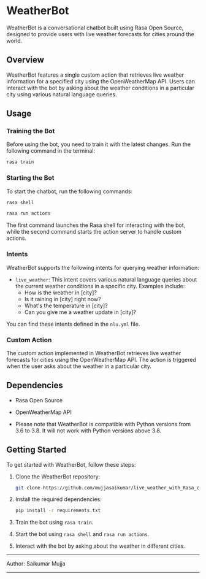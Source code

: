 

# WeatherBot

WeatherBot is a conversational chatbot built using Rasa Open Source, designed to provide users with live weather forecasts for cities around the world.

## Overview

WeatherBot features a single custom action that retrieves live weather information for a specified city using the OpenWeatherMap API. Users can interact with the bot by asking about the weather conditions in a particular city using various natural language queries.

## Usage

### Training the Bot

Before using the bot, you need to train it with the latest changes. Run the following command in the terminal:

```bash
rasa train
```

### Starting the Bot

To start the chatbot, run the following commands:

```bash
rasa shell
```

```bash
rasa run actions
```

The first command launches the Rasa shell for interacting with the bot, while the second command starts the action server to handle custom actions.

### Intents

WeatherBot supports the following intents for querying weather information:

- `live_weather`: This intent covers various natural language queries about the current weather conditions in a specific city. Examples include:
  - How is the weather in [city]?
  - Is it raining in [city] right now?
  - What's the temperature in [city]?
  - Can you give me a weather update in [city]?

You can find these intents defined in the `nlu.yml` file.

### Custom Action

The custom action implemented in WeatherBot retrieves live weather forecasts for cities using the OpenWeatherMap API. The action is triggered when the user asks about the weather in a particular city.

## Dependencies

- Rasa Open Source
- OpenWeatherMap API

- Please note that WeatherBot is compatible with Python versions from 3.6 to 3.8. It will not work with Python versions above 3.8.

## Getting Started

To get started with WeatherBot, follow these steps:

1. Clone the WeatherBot repository:

   ```bash
   git clone https://github.com/mujjasaikumar/live_weather_with_Rasa_chatbot.git
   ```

2. Install the required dependencies:

   ```bash
   pip install -r requirements.txt
   ```

3. Train the bot using `rasa train`.

4. Start the bot using `rasa shell` and `rasa run actions`.

5. Interact with the bot by asking about the weather in different cities.

---

Author: Saikumar Mujja

---
